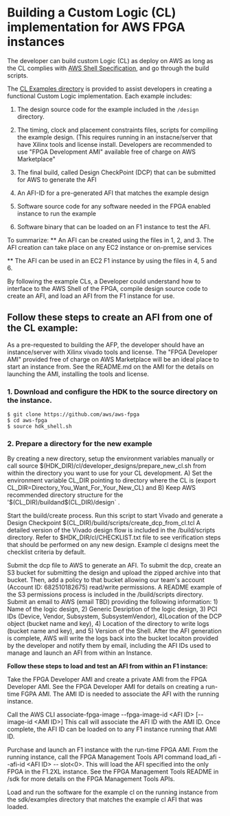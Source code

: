 # Building a Custom Logic (CL) implementation for AWS FPGA instances

The developer can build custom Logic (CL) as deploy on AWS as long as the CL complies with [AWS Shell Specification](https://github.com/aws/aws-fpga/hdk/doc/AWS_Shell_Interface_Specifications.md), and go through the build scripts. 

The [CL Examples directory](https://github.com/aws/aws-fpga/tree/master/hdk/cl/examples) is provided to assist developers in creating a
functional Custom Logic implementation. Each example includes:

1) The design source code for the example included in the `/design` directory.

2) The timing, clock and placement constraints files, scripts for compiling the example design. (This requires running in an instacne/server that have Xilinx tools and license install. Developers are recommended to use "FPGA Development AMI" available free of charge on AWS Marketplace"

3) The final build, called Design CheckPoint (DCP) that can be submitted for AWS to generate the AFI

4) An AFI-ID for a pre-generated AFI that matches the example design

5) Software source code for any software needed in the FPGA enabled instance to run the example

6) Software binary that can be loaded on an F1 instance to test the AFI. 

To summarize:
** An AFI can be created using the files in 1, 2, and 3. The AFI creation can take place on any EC2 instance or on-premise services

** The AFI can be used in an EC2 F1 instance by using the files in 4, 5 and 6. 

By following the example CLs, a Developer could understand how to interface to the AWS Shell of the FPGA, compile design source code to create an AFI, and load an AFI from the F1 instance for use.

## Follow these steps to create an AFI from one of the CL example:

As a pre-requested to building the AFP, the developer should have an instance/server with Xilinx vivado tools and license. The "FPGA Developer AMI" provided free of charge on AWS Marketplace will be an ideal place to start an instance from. See the README.md on the AMI for the details on launching the AMI, installing the tools and license.

### 1. Download and configure the HDK to the source directory on the instance.

    $ git clone https://github.com/aws/aws-fpga
    $ cd aws-fpga
    $ source hdk_shell.sh
    
### 2. Prepare a directory for the new example

By creating a new directory, setup the environment variables
manually or call source
\$(HDK\_DIR)/cl/developer\_designs/prepare\_new\_cl.sh from within the
directory you want to use for your CL development. A) Set the
environment variable CL\_DIR pointing to directory where the CL is
(export CL\_DIR=Directory\_You\_Want\_For\_Your\_New\_CL) and B) Keep
AWS recommended directory structure for the
'\$(CL\_DIR)/buildand\$(CL\_DIR)/design\` .

Start the build/create process. Run this script to start Vivado and
generate a Design Checkpoint
\$(CL\_DIR)/build/scripts/create\_dcp\_from\_cl.tcl A detailed version
of the Vivado design flow is included in the /build/scripts directory.
Refer to \$HDK\_DIR/cl/CHECKLIST.txt file to see verification steps that
should be performed on any new design. Example cl designs meet the
checklist criteria by default.

Submit the dcp file to AWS to generate an AFI. To submit the dcp, create
an S3 bucket for submitting the design and upload the zipped archive
into that bucket. Then, add a policy to that bucket allowing our team's
account (Account ID: 682510182675) read/write permissions. A README
example of the S3 permissions process is included in the /build/scripts
directory. Submit an email to AWS (email TBD) providing the following
information: 1) Name of the logic design, 2) Generic Desription of the
logic design, 3) PCI IDs (Device, Vendor, Subsystem, SubsystemVendor),
4)Location of the DCP object (bucket name and key), 4) Location of the
directory to write logs (bucket name and key), and 5) Version of the
Shell. After the AFI generation is complete, AWS will write the logs
back into the bucket locaiton provided by the developer and notify them
by email, including the AFI IDs used to manage and launch an AFI from
within an Instance.

**Follow these steps to load and test an AFI from within an F1
instance:**

Take the FPGA Developer AMI and create a private AMI from the FPGA
Developer AMI. See the FPGA Developer AMI for details on creating a
run-time FGPA AMI. The AMI ID is needed to associate the AFI with the
running instance.

Call the AWS CLI associate-fpga-image --fpga-image-id &lt;AFI ID&gt;
\[--image-id &lt;AMI ID&gt;\] This call will associate the AFI ID with
the AMI ID. Once complete, the AFI ID can be loaded on to any F1
instance running that AMI ID.

Purchase and launch an F1 instance with the run-time FPGA AMI. From the
running instance, call the FPGA Management Tools API command load\_afi
--afi-id &lt;AFI ID&gt; -- slot&lt;0&gt;. This will load the AFI
specified into the only FPGA in the F1.2XL instance. See the FPGA
Management Tools README in /sdk for more details on the FPGA Management
Tools APIs.

Load and run the software for the example cl on the running instance
from the sdk/examples directory that matches the example cl AFI that was
loaded.
